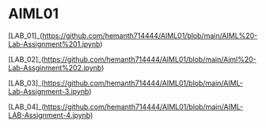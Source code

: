 # AIML01
[LAB_01]_(https://github.com/hemanth714444/AIML01/blob/main/AIML%20-Lab-Assignment%201.ipynb)

[LAB_02]_(https://github.com/hemanth714444/AIML01/blob/main/Aiml%20-Lab-Assginment%202.ipynb)

[LAB_03]_(https://github.com/hemanth714444/AIML01/blob/main/AIML-Lab-Assignment-3.ipynb)

[LAB_04]_(https://github.com/hemanth714444/AIML01/blob/main/AIML-LAB-Assignment-4.ipynb)
